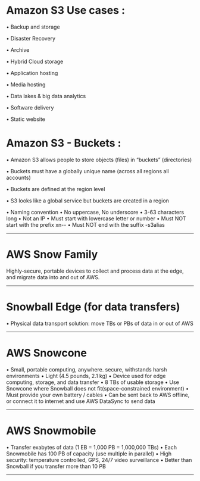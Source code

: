 # Amazon S3 Use cases :

• Backup and storage

• Disaster Recovery 

• Archive 

• Hybrid Cloud storage 

• Application hosting 

• Media hosting 

• Data lakes & big data analytics 

• Software delivery 

• Static website

# Amazon S3 - Buckets :

• Amazon S3 allows people to store objects (files) in “buckets” (directories)

• Buckets must have a globally unique name (across all regions all accounts)

• Buckets are defined at the region level

• S3 looks like a global service but buckets are created in a region

• Naming convention
• No uppercase, No underscore
• 3-63 characters long
• Not an IP
• Must start with lowercase letter or number
• Must NOT start with the prefix xn--
• Must NOT end with the suffix -s3alias
________________________
# AWS Snow Family

Highly-secure, portable devices to collect and process data at the edge, and migrate data into and out of AWS.
________________________
# Snowball Edge (for data transfers)
 • Physical data transport solution: move TBs or PBs of data in or out of AWS
________________________
# AWS Snowcone 
• Small, portable computing, anywhere. secure, withstands harsh environments
• Light (4.5 pounds, 2.1 kg) 
• Device used for edge computing, storage, and data transfer
• 8 TBs of usable storage
• Use Snowcone where Snowball does not fit(space-constrained environment)
• Must provide your own battery / cables • Can be sent back to AWS offline, or connect it to internet and use AWS DataSync to send data
________________________
# AWS Snowmobile
• Transfer exabytes of data (1 EB = 1,000 PB = 1,000,000 TBs)
• Each Snowmobile has 100 PB of capacity (use multiple in parallel)
• High security: temperature controlled, GPS, 24/7 video surveillance
• Better than Snowball if you transfer more than 10 PB
________________________
